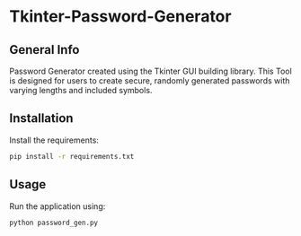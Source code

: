 # Tkinter-Password-Generator

## General Info

Password Generator created using the Tkinter GUI building library. This Tool is designed for users to create secure, randomly generated passwords with varying lengths and included symbols.

## Installation

Install the requirements:
```bash
pip install -r requirements.txt
```
## Usage

Run the application using:
```bash
python password_gen.py
```
